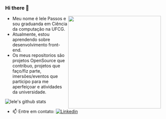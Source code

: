 ### Hi there 👋

<!--
**ielepassos/ielepassos** is a ✨ _special_ ✨ repository because its `README.md` (this file) appears on your GitHub profile.

Here are some ideas to get you started:

- 🔭 I’m currently working on ...
- 🌱 I’m currently learning ...
- 👯 I’m looking to collaborate on ...
- 🤔 I’m looking for help with ...
- 💬 Ask me about ...
- 📫 How to reach me: ...
- 😄 Pronouns: ...
- ⚡ Fun fact: ...
-->
<img align ="right" width = "300px" src = "https://octocat-generator-assets.githubusercontent.com/my-octocat-1624237045190.png">  

- Meu nome é Iele Passos e sou graduanda em Ciência da computação na UFCG.
- Atualmente, estou aprendendo sobre desenvolvimento front-end.
- Os meus repositorios são projetos OpenSource que contribuo, projetos que faço/fiz parte, imersões/eventos que participo para me aperfeiçoar e atividades da universidade.

![Iele's github stats](https://github-readme-stats.vercel.app/api?username=ielepassos&show_icons=true&count_private=true)

- 📫 Entre em contato:
[![Linkedin](https://img.shields.io/badge/-LinkedIn-blue?style=flat&logo=linkedin)](https://www.linkedin.com/in/ielepassos)
